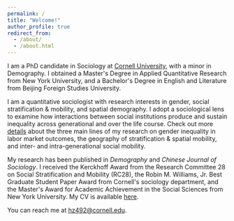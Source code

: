 ```yaml
---
permalink: /
title: "Welcome!"
author_profile: true
redirect_from: 
  - /about/
  - /about.html
---
```


I am a PhD candidate in Sociology at [Cornell University](https://sociology.cornell.edu/), with a minor in Demography. I obtained a Master's Degree in Applied Quantitative Research from New York University, and a Bachelor's Degree in English and Literature from Beijing Foreign Studies University.

I am a quantitative sociologist with research interests in gender, social stratification & mobility, and spatial demography. I adopt a sociological lens to examine how interactions between social institutions produce and sustain inequality across generational and over the life course. Check out more [details](/research) about the three main lines of my research on gender inequality in labor market outcomes, the geography of stratification & spatial mobility, and inter- and intra-generational social mobility. 

My research has been published in _Demography_ and _Chinese Journal of Sociology_. I received the Kerckhoff Award from the Research Committee 28 on Social Stratification and Mobility (RC28), the Robin M. Williams, Jr. Best Graduate Student Paper Award from Cornell's sociology department, and the Master's Award for Academic Achievement in the Social Sciences from New York University. My CV is available [here](/cv).

You can reach me at hz492@cornell.edu. 
